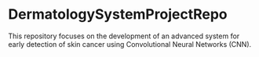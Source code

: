 # DermatologySystemProjectRepo
This repository focuses on the development of an advanced system for early detection of skin cancer using Convolutional Neural Networks (CNN).
